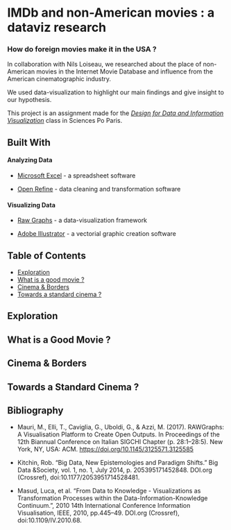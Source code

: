 # IMDb and non-American movies : a dataviz research
### How do foreign movies make it in the USA ? 

In collaboration with Nils Loiseau, we researched about the place of non-American movies in the Internet Movie Database and influence from the American cinematographic industry.

We used data-visualization to highlight our main findings and give insight to our hypothesis.

This project is an assignment made for the [*Design for Data and Information Visualization*](http://formation.sciences-po.fr/enseignement/2019/ocom/2585) class in Sciences Po Paris.

## Built With

#### Analyzing Data

- [Microsoft Excel](https://www.microsoft.com/en-us/microsoft-365/excel) - a spreadsheet software

- [Open Refine](https://openrefine.org/) - data cleaning and transformation software

#### Visualizing Data

- [Raw Graphs](https://rawgraphs.io/) - a data-visualization framework

- [Adobe Illustrator](https://www.adobe.com/fr/products/illustrator.html) - a vectorial graphic creation software
  
## Table of Contents
- [Exploration](#exploration)
- [What is a good movie ?](#good-movie)
- [Cinema & Borders](#cinema-borders)
- [Towards a standard cinema ?](#standard-cinema)

## <a name="exploration">Exploration 

## <a name="good-movie">What is a Good Movie ? 

## <a name="cinema-borders">Cinema & Borders 

## <a name = "standard-cinema">Towards a Standard Cinema ?

## Bibliography
- Mauri, M., Elli, T., Caviglia, G., Uboldi, G., & Azzi, M. (2017). RAWGraphs: A Visualisation Platform to Create Open Outputs. In Proceedings of the 12th Biannual Conference on Italian SIGCHI Chapter (p. 28:1–28:5). New York, NY, USA: ACM. https://doi.org/10.1145/3125571.3125585

- Kitchin, Rob. “Big Data, New Epistemologies and Paradigm Shifts.” Big Data &Society, vol. 1, no. 1, July 2014, p. 205395171452848. DOI.org (Crossref), doi:10.1177/2053951714528481.

- Masud, Luca, et al. “From Data to Knowledge - Visualizations as Transformation Processes within the Data-Information-Knowledge Continuum.”, 2010 14th International Conference Information Visualisation, IEEE, 2010, pp.445–49. DOI.org (Crossref), doi:10.1109/IV.2010.68.
